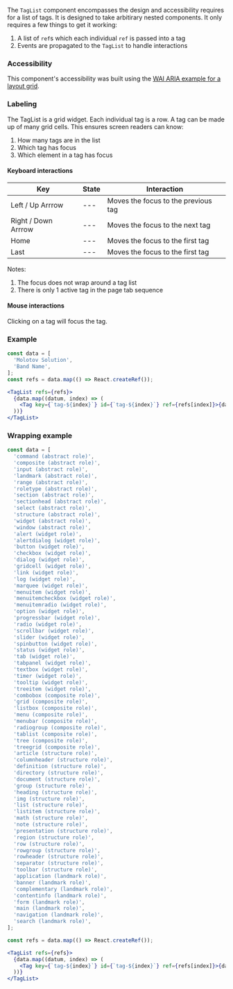 The `TagList` component encompasses the design and accessibility requires for a list of tags.
It is designed to take arbitirary nested components.
It only requires a few things to get it working:

1. A list of `ref`s which each individual `ref` is passed into a tag
1. Events are propagated to the `TagList` to handle interactions

### Accessibility

This component's accessibility was built using the [WAI ARIA example for a layout grid](https://www.w3.org/TR/wai-aria-practices-1.1/examples/grid/LayoutGrids.html#ex2_label).

### Labeling

The TagList is a grid widget.
Each individual tag is a row.
A tag can be made up of many grid cells.
This ensures screen readers can know:

1. How many tags are in the list
1. Which tag has focus
1. Which element in a tag has focus

#### Keyboard interactions

| Key | State | Interaction |
| --- | --- | --- |
| Left / Up Arrrow | --- | Moves the focus to the previous tag |
| Right / Down Arrrow | --- | Moves the focus to the next tag |
| Home | --- | Moves the focus to the first tag |
| Last | --- | Moves the focus to the first tag |

Notes:

1. The focus does not wrap around a tag list
1. There is only 1 active tag in the page tab sequence

#### Mouse interactions

Clicking on a tag will focus the tag.

### Example

```jsx
const data = [
  'Molotov Solution',
  'Band Name',
];
const refs = data.map(() => React.createRef());

<TagList refs={refs}>
  {data.map((datum, index) => (
    <Tag key={`tag-${index}`} id={`tag-${index}`} ref={refs[index]}>{datum}</Tag>
  ))}
</TagList>
```

### Wrapping example

```jsx
const data = [
  'command (abstract role)',
  'composite (abstract role)',
  'input (abstract role)',
  'landmark (abstract role)',
  'range (abstract role)',
  'roletype (abstract role)',
  'section (abstract role)',
  'sectionhead (abstract role)',
  'select (abstract role)',
  'structure (abstract role)',
  'widget (abstract role)',
  'window (abstract role)',
  'alert (widget role)',
  'alertdialog (widget role)',
  'button (widget role)',
  'checkbox (widget role)',
  'dialog (widget role)',
  'gridcell (widget role)',
  'link (widget role)',
  'log (widget role)',
  'marquee (widget role)',
  'menuitem (widget role)',
  'menuitemcheckbox (widget role)',
  'menuitemradio (widget role)',
  'option (widget role)',
  'progressbar (widget role)',
  'radio (widget role)',
  'scrollbar (widget role)',
  'slider (widget role)',
  'spinbutton (widget role)',
  'status (widget role)',
  'tab (widget role)',
  'tabpanel (widget role)',
  'textbox (widget role)',
  'timer (widget role)',
  'tooltip (widget role)',
  'treeitem (widget role)',
  'combobox (composite role)',
  'grid (composite role)',
  'listbox (composite role)',
  'menu (composite role)',
  'menubar (composite role)',
  'radiogroup (composite role)',
  'tablist (composite role)',
  'tree (composite role)',
  'treegrid (composite role)',
  'article (structure role)',
  'columnheader (structure role)',
  'definition (structure role)',
  'directory (structure role)',
  'document (structure role)',
  'group (structure role)',
  'heading (structure role)',
  'img (structure role)',
  'list (structure role)',
  'listitem (structure role)',
  'math (structure role)',
  'note (structure role)',
  'presentation (structure role)',
  'region (structure role)',
  'row (structure role)',
  'rowgroup (structure role)',
  'rowheader (structure role)',
  'separator (structure role)',
  'toolbar (structure role)',
  'application (landmark role)',
  'banner (landmark role)',
  'complementary (landmark role)',
  'contentinfo (landmark role)',
  'form (landmark role)',
  'main (landmark role)',
  'navigation (landmark role)',
  'search (landmark role)',
];

const refs = data.map(() => React.createRef());

<TagList refs={refs}>
  {data.map((datum, index) => (
    <Tag key={`tag-${index}`} id={`tag-${index}`} ref={refs[index]}>{datum}</Tag>
  ))}
</TagList>
```
